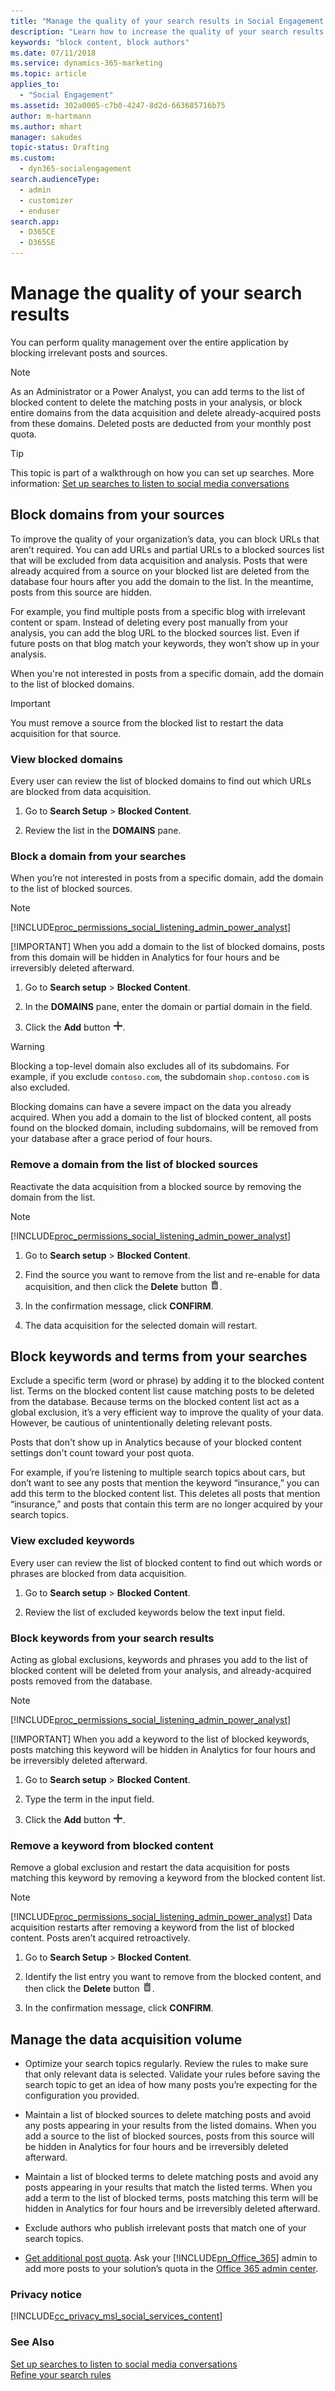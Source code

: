 ```yaml
---
title: "Manage the quality of your search results in Social Engagement | Microsoft Docs"
description: "Learn how to increase the quality of your search results."
keywords: "block content, block authors"
ms.date: 07/11/2018
ms.service: dynamics-365-marketing
ms.topic: article
applies_to: 
  - "Social Engagement"
ms.assetid: 302a0005-c7b0-4247-8d2d-663685716b75
author: m-hartmann
ms.author: mhart
manager: sakudes
topic-status: Drafting
ms.custom: 
  - dyn365-socialengagement
search.audienceType: 
  - admin
  - customizer
  - enduser
search.app: 
  - D365CE
  - D365SE
---
```


# Manage the quality of your search results
You can perform quality management over the entire application by blocking irrelevant posts and sources.  
  
> [!NOTE]
>  As an Administrator or a Power Analyst, you can add terms to the list of blocked content to delete the matching posts in your analysis, or block entire domains from the data acquisition and delete already-acquired posts from these domains. Deleted posts are deducted from your monthly post quota.  
  
> [!TIP]
>  This topic is part of a walkthrough on how you can set up searches. More information: [Set up searches to listen to social media conversations](set-up-searches.md)  
  
## Block domains from your sources  
 To improve the quality of your organization’s data, you can block URLs that aren’t required. You can add URLs and partial URLs to a blocked sources list that will be excluded from data acquisition and analysis. Posts that were already acquired from a source on your blocked list are deleted from the database four hours after you add the domain to the list. In the meantime, posts from this source are hidden.  
  
 For example, you find multiple posts from a specific blog with irrelevant content or spam. Instead of deleting every post manually from your analysis, you can add the blog URL to the blocked sources list. Even if future posts on that blog match your keywords, they won’t show up in your analysis.  
  
 When you're not interested in posts from a specific domain, add the domain to the list of blocked domains.  
  
> [!IMPORTANT]
>  You must remove a source from the blocked list to restart the data acquisition for that source.  
  
### View blocked domains  
 Every user can review the list of blocked domains to find out which URLs are blocked from data acquisition.  
  
1.  Go to **Search Setup** > **Blocked Content**.  
  
2.  Review the list in the **DOMAINS** pane.  
  
### Block a domain from your searches  
 When you’re not interested in posts from a specific domain, add the domain to the list of blocked sources.  
  
> [!NOTE]
> [!INCLUDE[proc_permissions_social_listening_admin_power_analyst](../includes/proc-permissions-social-listening-admin-power-analyst.md)]  
> 
> [!IMPORTANT]
>  When you add a domain to the list of blocked domains, posts from this domain will be hidden in Analytics for four hours and be irreversibly deleted afterward.  
  
1.  Go to **Search setup** > **Blocked Content**.  
  
2.  In the **DOMAINS** pane, enter the domain or partial domain in the field.  
  
3.  Click the **Add** button ![new or add button](media/plus-icon.png "New or Add button").  
  
> [!WARNING]
>  Blocking a top-level domain also excludes all of its subdomains. For example, if you exclude `contoso.com`, the subdomain `shop.contoso.com` is also excluded.  
>   
>  Blocking domains can have a severe impact on the data you already acquired. When you add a domain to the list of blocked content, all posts found on the blocked domain, including subdomains, will be removed from your database after a grace period of four hours.  
  
### Remove a domain from the list of blocked sources  
 Reactivate the data acquisition from a blocked source by removing the domain from the list.  
  
> [!NOTE]
> [!INCLUDE[proc_permissions_social_listening_admin_power_analyst](../includes/proc-permissions-social-listening-admin-power-analyst.md)]  
  
1.  Go to **Search setup** > **Blocked Content**.  
  
2.  Find the source you want to remove from the list and re-enable for data acquisition, and then click the **Delete** button ![delete button](media/trashbin-icon.png "Delete button").  
  
3.  In the confirmation message, click **CONFIRM**.  
  
4.  The data acquisition for the selected domain will restart.  
  
## Block keywords and terms from your searches  
 Exclude a specific term (word or phrase) by adding it to the blocked content list. Terms on the blocked content list cause matching posts to be deleted from the database. Because terms on the blocked content list act as a global exclusion, it’s a very efficient way to improve the quality of your data. However, be cautious of unintentionally deleting relevant posts.  
  
 Posts that don't show up in Analytics because of your blocked content settings don't count toward your post quota.  
  
 For example, if you’re listening to multiple search topics about cars, but don’t want to see any posts that mention the keyword “insurance,” you can add this term to the blocked content list. This deletes all posts that mention “insurance,” and posts that contain this term are no longer acquired by your search topics.  
  
### View excluded keywords  
 Every user can review the list of blocked content to find out which words or phrases are blocked from data acquisition.  
  
1.  Go to **Search setup** > **Blocked Content**.  
  
2.  Review the list of excluded keywords below the text input field.  
  
### Block keywords from your search results  
 Acting as global exclusions, keywords and phrases you add to the list of blocked content will be deleted from your analysis, and already-acquired posts  removed from the database.  
  
> [!NOTE]
> [!INCLUDE[proc_permissions_social_listening_admin_power_analyst](../includes/proc-permissions-social-listening-admin-power-analyst.md)]  
> 
> [!IMPORTANT]
>  When you add a keyword to the list of blocked keywords, posts matching this keyword will be hidden in Analytics for four hours and be irreversibly deleted  afterward.  
  
1.  Go to **Search setup** > **Blocked Content**.  
  
2.  Type the term in the input field.  
  
3.  Click the **Add** button ![new or add button](media/plus-icon.png "New or Add button").  
  
### Remove a keyword from blocked content  
 Remove a global exclusion and restart the data acquisition for posts matching this keyword by removing a keyword from the blocked content list.  
  
> [!NOTE]
> [!INCLUDE[proc_permissions_social_listening_admin_power_analyst](../includes/proc-permissions-social-listening-admin-power-analyst.md)] Data acquisition restarts after removing a keyword from the list of blocked content. Posts aren’t acquired retroactively.  
  
1.  Go to **Search Setup** > **Blocked Content**.  
  
2.  Identify the list entry you want to remove from the blocked content, and then  click the **Delete** button ![delete button](media/trashbin-icon.png "Delete button").  
  
3.  In the confirmation message, click **CONFIRM**.  
  
## Manage the data acquisition volume  
  
- Optimize your search topics regularly. Review the rules to make sure that only relevant data is selected. Validate your rules before saving the search topic to get an idea of how many posts you’re expecting for the configuration you provided.  
  
- Maintain a list of blocked sources to delete matching posts and avoid any posts appearing in your results from the listed domains. When you add a source to the list of blocked sources, posts from this source will be hidden in Analytics for four hours and be irreversibly deleted afterward.  
  
- Maintain a list of blocked terms to delete matching posts and avoid any posts appearing in your results that match the listed terms. When you add a term to the list of blocked terms, posts matching this term will be hidden in Analytics for four hours and be irreversibly deleted afterward.  
  
- Exclude authors who publish irrelevant posts that match one of your search topics.  
  
-   [Get additional post quota](manage-post-quota.md). Ask your [!INCLUDE[pn_Office_365](../includes/pn-office-365.md)] admin to add more posts to your solution’s quota in the [Office 365 admin center](https://portal.office.com/).  
  
### Privacy notice  
 [!INCLUDE[cc_privacy_msl_social_services_content](../includes/cc-privacy-msl-social-services-content.md)]  
  
### See Also  
 [Set up searches to listen to social media conversations](set-up-searches.md)   
 [Refine your search rules](refine-search-rules.md)
 
